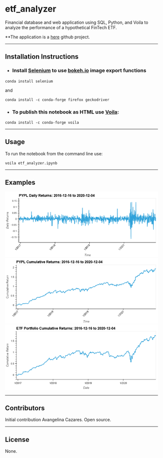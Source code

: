 # etf_analyzer
Financial database and web application using SQL, Python, and Voila to analyze the performance of a hypothetical FinTech ETF.

**The application is a [here](https://github.com/avangelinac/etf_analyzer) github project.

---
## Installation Instructions
- ### Install [Selenium](https://selenium-python.readthedocs.io/) to use [bokeh.io](https://docs.bokeh.org/en/latest/) image export functions
```shell
conda install selenium
```
and
```shell
conda install -c conda-forge firefox geckodriver
```
- ### To publish this notebook as HTML use [Voila](https://voila.readthedocs.io/en/stable/index.html):
```shell 
conda install -c conda-forge voila
```

---
## Usage
To run the notebook from the command line use:
```shell
voila etf_analyzer.ipynb
```

---
## Examples
![PYPL CDaily Returns](images/pypl_daily_returns.png)
![PYPL Cumulative Returns](images/pypl_cumulative_returns.png)
![ETF Portfolio](images/etf_portfolio_cumulative_returns.png)

---
## Contributors
Initial contribution Avangelina Cazares. Open source.

---
## License
None.